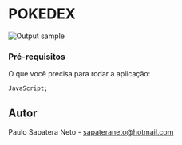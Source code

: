 # POKEDEX

![Output sample](https://media.giphy.com/media/v1.Y2lkPTc5MGI3NjExNGRiYmQ2NmJhMDFjNzMzN2RkOTNjZGQwZjVkOTQyOTM2ZTBkOGE1NiZjdD1n/Ga0pIIYi8J5MSwcJHd/giphy.gif)



### Pré-requisitos

O que você precisa para rodar a aplicação:

```
JavaScript;

```

## Autor

Paulo Sapatera Neto - sapateraneto@hotmail.com
